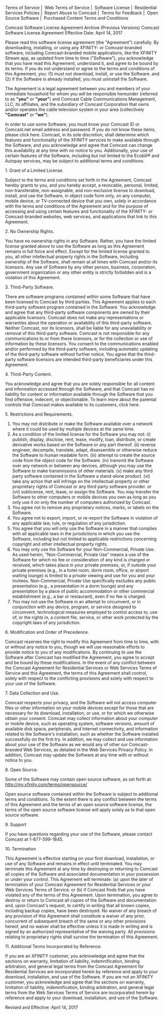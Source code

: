 Terms of Service |  Web Terms of Service |  Software License |  Residential Services Policies |  Report Abuse to Comcast |  Terms for Feedback |  Open Source Software |  Purchased Content Terms and Conditions

Comcast Software License Agreement Archive (Previous Versions) Comcast Software License Agreement Effective Date: April 14, 2017

Please read this software license agreement (the "Agreement") carefully. By downloading, installing, or using any XFINITY- or Comcast-branded software, including Comcast-branded mobile applications, like the XFINITY Stream app, as updated from time to time ("Software"), you acknowledge that you have read this Agreement, understand it, and agree to be bound by its terms. If you do not understand or agree to the terms and conditions of this Agreement, you: (1) must not download, install, or use the Software. and (2) if the Software is already installed, you must uninstall the Software.

The Agreement is a legal agreement between you and members of your immediate household for whom you will be responsible hereunder (referred to as **"you"** or **"your"**) and Comcast Cable Communications Management, LLC, its affiliates, and the subsidiary of Comcast Corporation that owns and/or operates the cable television system in your area (collectively **"Comcast"** or **"we"**).

In order to use some Software, you must know your Comcast ID or Comcast.net email address and password. If you do not know these items, please click here. Comcast, in its sole discretion, shall determine which features and functionality of the XFINITY services to make available through the Software, and you acknowledge and agree that Comcast can change this availability at any time with no notice to you. Additionally, your use of certain features of the Software, including but not limited to the Ecobill® and Autopay services, may be subject to additional terms and conditions.

1\. Grant of a Limited License.

Subject to the terms and conditions set forth in the Agreement, Comcast hereby grants to you, and you hereby accept, a revocable, personal, limited, non-transferable, non-assignable, and non-exclusive license to download, install, and use the Software, in object code form only, on any computer, mobile device, or TV-connected device that you own, solely in accordance with the terms and conditions of the Agreement and for the purpose of accessing and using certain features and functionality of the XFINITY- or Comcast-branded websites, web services, and applications that link to this Agreement.

2\. No Ownership Rights.

You have no ownership rights in any Software. Rather, you have the limited license granted above to use the Software as long as this Agreement remains in full force and effect. Except for the limited license granted to you, all other intellectual property rights in the Software, including ownership of the Software, shall remain at all times with Comcast and/or its licensors. Any use of Software by any other person, business, corporation, government organization or any other entity is strictly forbidden and is a violation of this Agreement.

3\. Third-Party Software.

There are software programs contained within some Software that have been licensed to Comcast by third parties. This Agreement applies to each third-party software program contained in the Software. You acknowledge and agree that any third-party software components are owned by their applicable licensors. Comcast does not make any representations or warranties about the operation or availability of this third-party software. Neither Comcast, nor its licensors, shall be liable for any unavailability or removal of this third-party software. Comcast is not responsible for any communications to or from these licensors, or for the collection or use of information by these licensors. You consent to the communications enabled and/or performed by the third-party software, including automatic updating of the third-party software without further notice. You agree that the third-party software licensors are intended third-party beneficiaries under this Agreement.

4\. Third-Party Content.

You acknowledge and agree that you are solely responsible for all content and information accessed through the Software, and that Comcast has no liability for content or information available through the Software that you find offensive, indecent, or objectionable. To learn more about the parental controls that Comcast makes available to its customers, click here.

5\. Restrictions and Requirements.

1.  You may not distribute or make the Software available over a network where it could be used by multiple devices at the same time.
2.  As a condition of the limited license for the Software you may not: (i) publish, display, disclose, rent, lease, modify, loan, distribute, or create derivative works based on the Software or any part thereof. (ii) reverse engineer, decompile, translate, adapt, disassemble or otherwise reduce the Software to human readable form. (iii) attempt to create the source code from the object code for the Software. (iv) transmit the Software over any network or between any devices, although you may use the Software to make transmissions of other materials. (v) make any third party software contained in the Software a stand-alone product. (vi) take any action that will infringe on the intellectual property or other proprietary rights of Comcast or any third party software provider. or (vii) sublicense, rent, lease, or assign the Software. You may transfer the Software to other computers or mobile devices you own as long as you only use it on only the number of computers authorized by Comcast.
3.  You agree not to remove any proprietary notices, marks, or labels on the Software.
4.  You agree not to export, import, or re-export the Software in violation of any applicable law, rule, or regulation of any jurisdiction.
5.  You agree that you will only use the Software in a manner that complies with all applicable laws in the jurisdictions in which you use the Software, including but not limited to applicable restrictions concerning copyright and other intellectual property rights.
6.  You may only use the Software for your Non-Commercial, Private Use. As used herein, "Non-Commercial, Private Use" means a use of the Software for which no fee or consideration of any kind is charged or received, which takes place in your private premises, or, if outside your private premises (e.g., in a hotel room, dorm room, office, or airport waiting lounge) is limited to a private viewing and use for you and your invitees. Non-Commercial, Private Use specifically excludes any public presentation (e.g., a presentation in a dorm lounge) and any presentation by a place of public accommodation or other commercial establishment (e.g., a bar or restaurant), even if no fee is charged.
7.  You may not use the Software in an attempt to circumvent, or in conjunction with any device, program, or service designed to circumvent, technological measures employed to control access to, use of, or the rights in, a content file, service, or other work protected by the copyright laws of any jurisdiction.

6\. Modification and Order of Precedence.

Comcast reserves the right to modify this Agreement from time to time, with or without any notice to you, though we will use reasonable efforts to provide notice to you of any modifications. By continuing to use the Software after Comcast has modified the Agreement, you agree to accept and be bound by these modifications. In the event of any conflict between the Comcast Agreement for Residential Services or Web Services Terms of Service and this Agreement, the terms of this Agreement shall control, solely with respect to the conflicting provisions and solely with respect to your use of the Software.

7\. Data Collection and Use.

Comcast respects your privacy, and the Software will not access computer files or other information on your mobile devices except for those that are necessary for its download, installation, or use, or for which we otherwise obtain your consent. Comcast may collect information about your computer or mobile device, such as operating system, software versions, amount of available disk space, peripherals, and Internet connectivity, and information related to the Software's installation, such as whether the Software installed successfully on the first try. In addition, we may collect and use information about your use of the Software as we would any of other our Comcast-branded Web Services, as detailed in the Web Services Privacy Policy. In addition, Comcast may update the Software at any time with or without notice to you.

8\. Open Source.

Some of the Software may contain open source software, as set forth at:  
http://my.xfinity.com/terms/opensource/

Open source software contained within the Software is subject to additional terms and conditions. To the extent there is any conflict between the terms of this Agreement and the terms of an open source software license, the terms of the open source software license will apply solely as to that open source software.

9\. Support

If you have questions regarding your use of the Software, please contact Comcast at 1-877-599-1845.

10\. Termination

This Agreement is effective starting on your first download, installation, or use of any Software and remains in effect until terminated. You may terminate this Agreement at any time by destroying or returning to Comcast all copies of the Software and associated documentation in your possession or under your control. This Agreement will terminate: (a) upon the later of termination of your Comcast Agreement for Residential Services or your Web Services Terms of Service. or (b) if Comcast finds that you have violated any of the terms of this Agreement. Upon termination, you agree to destroy or return to Comcast all copies of the Software and documentation and, upon Comcast's request, to certify in writing that all known copies, including backup copies, have been destroyed. No waiver of any breach of any provision of this Agreement shall constitute a waiver of any prior, concurrent of subsequent breach of the same or any other provisions hereof, and no waiver shall be effective unless it is made in writing and is signed by an authorized representative of the waiving party. All provisions relating to proprietary rights shall survive the termination of this Agreement.

11\. Additional Terms Incorporated by Reference.

If you are an XFINITY customer, you acknowledge and agree that the sections on warranty, limitation of liability, indemnification, binding arbitration, and general legal terms from the Comcast Agreement for Residential Services are incorporated herein by reference and apply to your download, installation, and use of the Software. If you are not an XFINITY customer, you acknowledge and agree that the sections on warranty, limitation of liability, indemnification, binding arbitration, and general legal terms from the Web Services Terms of Service are incorporated herein by reference and apply to your download, installation, and use of the Software.

Revised and Effective: April 14, 2017